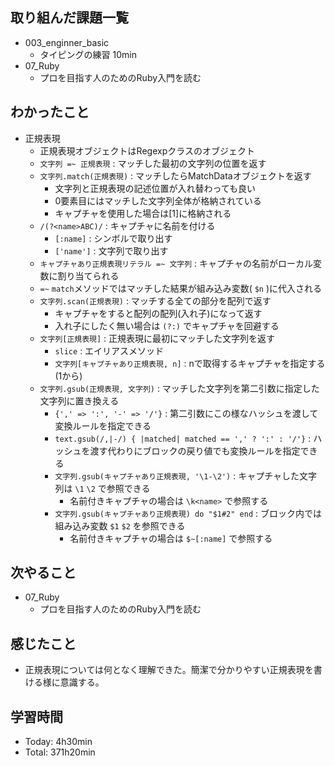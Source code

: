 ## 取り組んだ課題一覧
- 003_enginner_basic
  - タイピングの練習 10min
- 07_Ruby
  - プロを目指す人のためのRuby入門を読む
## わかったこと
  - 正規表現
    - 正規表現オブジェクトはRegexpクラスのオブジェクト
    - `文字列 =~ 正規表現` : マッチした最初の文字列の位置を返す
    - `文字列.match(正規表現)` : マッチしたらMatchDataオブジェクトを返す
      - 文字列と正規表現の記述位置が入れ替わっても良い
      - 0要素目にはマッチした文字列全体が格納されている
      - キャプチャを使用した場合は[1]に格納される
    - `/(?<name>ABC)/` : キャプチャに名前を付ける
      - `[:name]` : シンボルで取り出す
      - `['name']` : 文字列で取り出す
    - `キャプチャあり正規表現リテラル =~ 文字列` : キャプチャの名前がローカル変数に割り当てられる
    - `=~` `match`メソッドではマッチした結果が組み込み変数( `$n` )に代入される
    - `文字列.scan(正規表現)` : マッチする全ての部分を配列で返す
      - キャプチャをすると配列の配列(入れ子)になって返す
      - 入れ子にしたく無い場合は `(?:)` でキャプチャを回避する
    - `文字列[正規表現]` : 正規表現に最初にマッチした文字列を返す
      - `slice` : エイリアスメソッド
      - `文字列[キャプチャあり正規表現, n]` : nで取得するキャプチャを指定する(1から)
    - `文字列.gsub(正規表現, 文字列)` : マッチした文字列を第二引数に指定した文字列に置き換える
      - `{',' => ':', '-' => '/'}` : 第二引数にこの様なハッシュを渡して変換ルールを指定できる
      - `text.gsub(/,|-/) { |matched| matched == ',' ? ':' : '/'}` : ハッシュを渡す代わりにブロックの戻り値でも変換ルールを指定できる
      - `文字列.gsub(キャプチャあり正規表現, '\1-\2')` : キャプチャした文字列は `\1` `\2` で参照できる
        - 名前付きキャプチャの場合は `\k<name>` で参照する
      - `文字列.gsub(キャプチャあり正規表現) do "$1#2" end` : ブロック内では組み込み変数 `$1` `$2` を参照できる
        - 名前付きキャプチャの場合は `$~[:name]` で参照する
## 次やること
- 07_Ruby
  - プロを目指す人のためのRuby入門を読む
## 感じたこと
- 正規表現については何となく理解できた。簡潔で分かりやすい正規表現を書ける様に意識する。
## 学習時間
- Today: 4h30min
- Total: 371h20min